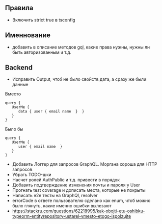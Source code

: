 ## Правила
- Включить strict true в tsconfig

## Именнование
- добавить в описание методов gql, какие права нужны, нужны ли быть авторизованным и т.д.

## Backend
- Исправить Output, чтоб не было свойств дата, а сразу же были данные

Вместо
```
query {
   UserMe {
      data { user { email name  }  } 
   }
}
```

Было бы
```
query {
   UserMe {
      user { email name  }
   }
}
```
- Добавить Логгер для запросов GraphQL. Моргана хороша для HTTP запросов
- Убрать TODO-шки
- Насчет ролей AuthPublic и т.д. привести в порядок
- Добавить подтверждение изменения почты и пароля у User
- Прогнать test coverage и дописать места, которые не покрыты
- Написать e2e тесты на GraphQl, resolver
- errorCode в ответе пользователю сделано как enum, чтоб можно было глянуть, какие именно ошибки вылезают
- https://stackru.com/questions/62218995/kak-obojti-etu-oshibku-typeorm-entityrepository-ustarel-vmesto-etogo-ispolzujte